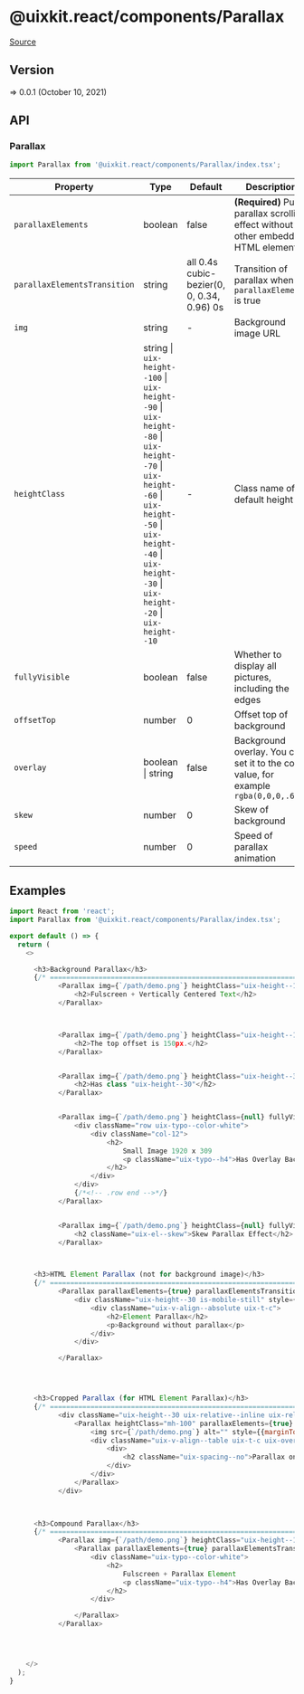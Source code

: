 # @uixkit.react/components/Parallax

[Source](https://github.com/xizon/uix-kit-react/tree/main/src/client/components/Parallax)

## Version

=> 0.0.1 (October 10, 2021)

## API

### Parallax
```js
import Parallax from '@uixkit.react/components/Parallax/index.tsx';
```
| Property | Type | Default | Description |
| --- | --- | --- | --- |
| `parallaxElements` | boolean | false | <strong>(Required)</strong> Pure parallax scrolling effect without other embedded HTML elements |
| `parallaxElementsTransition` | string  | all 0.4s cubic-bezier(0, 0, 0.34, 0.96) 0s | Transition of parallax when `parallaxElements` is true |
| `img` | string  | - | Background image URL |
| `heightClass` | string \| `uix-height--100` \| `uix-height--90` \| `uix-height--80` \| `uix-height--70` \| `uix-height--60` \| `uix-height--50` \| `uix-height--40` \| `uix-height--30` \| `uix-height--20` \| `uix-height--10`  | - | Class name of default height |
| `fullyVisible` | boolean  | false | Whether to display all pictures, including the edges |
| `offsetTop` | number  | 0 | Offset top of background |
| `overlay` | boolean \| string  | false | Background overlay. You can set it to the color value, for example `rgba(0,0,0,.6)` |
| `skew` | number  | 0 | Skew of background |
| `speed` | number  | 0 | Speed of parallax animation |



## Examples

```js
import React from 'react';
import Parallax from '@uixkit.react/components/Parallax/index.tsx';

export default () => {
  return (
    <>

      <h3>Background Parallax</h3>
      {/* ================================================================== */} 
			<Parallax img={`/path/demo.png`} heightClass="uix-height--100" fullyVisible={false} offsetTop={0} overlay={false} skew={0} speed={0.1}>
				<h2>Fulscreen + Vertically Centered Text</h2>
			</Parallax>



			<Parallax img={`/path/demo.png`} heightClass="uix-height--100" fullyVisible={false} offsetTop={150} overlay={false} skew={0} speed={0.2}>
				<h2>The top offset is 150px.</h2>
			</Parallax>


			<Parallax img={`/path/demo.png`} heightClass="uix-height--30" fullyVisible={false} offsetTop={0} overlay={false} skew={0} speed={0.1}>
				<h2>Has class "uix-height--30"</h2>
			</Parallax>


			<Parallax img={`/path/demo.png`} heightClass={null} fullyVisible={false} offsetTop={150} overlay="rgba(0,0,0,.6)" skew={0} speed={0.3}>
				<div className="row uix-typo--color-white">
					<div className="col-12">
						<h2>
							Small Image 1920 x 309
							<p className="uix-typo--h4">Has Overlay Background</p>
						</h2>
					</div>
				</div>
				{/*<!-- .row end -->*/}
			</Parallax>


			<Parallax img={`/path/demo.png`} heightClass={null} fullyVisible={false} offsetTop={0} overlay={false} skew={-3} speed={0.3}>
				<h2 className="uix-el--skew">Skew Parallax Effect</h2>
			</Parallax>



      <h3>HTML Element Parallax (not for background image)</h3>
      {/* ================================================================== */} 
			<Parallax parallaxElements={true} parallaxElementsTransition="all 0.4s cubic-bezier(0, 0, 0.34, 0.96) 0s" speed={-0.7}>
				<div className="uix-height--30 is-mobile-still" style={{backgroundColor: "#d2ff52", background: "linear-gradient(to bottom, #d2ff52 0%,#91e842 100%)"}}>
					<div className="uix-v-align--absolute uix-t-c">
						<h2>Element Parallax</h2>
						<p>Background without parallax</p>
					</div>
				</div>

			</Parallax>




      <h3>Cropped Parallax (for HTML Element Parallax)</h3>
      {/* ================================================================== */} 
			<div className="uix-height--30 uix-relative--inline uix-relative--inline-clip">
				<Parallax heightClass="mh-100" parallaxElements={true} parallaxElementsTransition="all 0.4s cubic-bezier(0, 0, 0.34, 0.96) 0s"speed={-0.07}>
					<img src={`/path/demo.png`} alt="" style={{marginTop: "-20px"}}/>
					<div className="uix-v-align--table uix-t-c uix-overlay uix-overlay--black uix-overlay--cover position-absolute uix-dir--top">
						<div>
							<h2 className="uix-spacing--no">Parallax only works on inline image 1920 x 600</h2>
						</div>
					</div>
				</Parallax>
			</div>


			
      <h3>Compound Parallax</h3>
      {/* ================================================================== */} 
			<Parallax img={`/path/demo.png`} heightClass="uix-height--100" fullyVisible={false} offsetTop={150} overlay="rgba(0,0,0,.6)" skew={0} speed={0.4}>
				<Parallax parallaxElements={true} parallaxElementsTransition="all 0.4s cubic-bezier(0, 0, 0.34, 0.96) 0s" speed={-0.4}>
					<div className="uix-typo--color-white">
						<h2>
							Fulscreen + Parallax Element
							<p className="uix-typo--h4">Has Overlay Background</p>
						</h2>
					</div>

				</Parallax>
			</Parallax>




    </>
  );
}

```